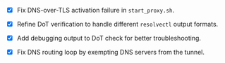 - [x] Fix DNS-over-TLS activation failure in `start_proxy.sh`.
- [x] Refine DoT verification to handle different `resolvectl` output formats.
- [x] Add debugging output to DoT check for better troubleshooting.
- [x] Fix DNS routing loop by exempting DNS servers from the tunnel.
      